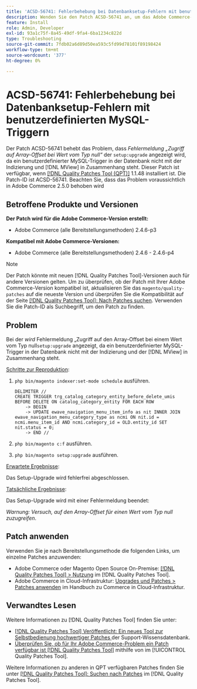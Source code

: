```yaml
---
title: 'ACSD-56741: Fehlerbehebung bei Datenbanksetup-Fehlern mit benutzerdefinierten MySQL-Triggern'
description: Wenden Sie den Patch ACSD-56741 an, um das Adobe Commerce-Problem zu beheben, bei dem während „setup:upgrade“ eine Fehlermeldung „Zugriff auf Array-Offset mit dem Wert null“ angezeigt wird, da ein benutzerdefinierter MySQL-Trigger in der Datenbank nicht mit der Indizierung und  [!DNL MView] in Zusammenhang steht.
feature: Install
role: Admin, Developer
exl-id: 93a1c75f-8a45-49df-9fa4-6ba1234c822d
type: Troubleshooting
source-git-commit: 7fdb02a6d89d50ea593c5fd99d78101f89198424
workflow-type: tm+mt
source-wordcount: '377'
ht-degree: 0%

---
```


# ACSD-56741: Fehlerbehebung bei Datenbanksetup-Fehlern mit benutzerdefinierten MySQL-Triggern

Der Patch ACSD-56741 behebt das Problem, dass *Fehlermeldung „Zugriff auf Array-Offset bei Wert vom Typ null“* der `setup:upgrade` angezeigt wird, da ein benutzerdefinierter MySQL-Trigger in der Datenbank nicht mit der Indizierung und [!DNL MView] in Zusammenhang steht. Dieser Patch ist verfügbar, wenn [[!DNL Quality Patches Tool (QPT)]](https://experienceleague.adobe.com/de/docs/commerce-operations/tools/quality-patches-tool/quality-patches-tool-to-self-serve-quality-patches) 1.1.48 installiert ist. Die Patch-ID ist ACSD-56741. Beachten Sie, dass das Problem voraussichtlich in Adobe Commerce 2.5.0 behoben wird

## Betroffene Produkte und Versionen

**Der Patch wird für die Adobe Commerce-Version erstellt:**

* Adobe Commerce (alle Bereitstellungsmethoden) 2.4.6-p3

**Kompatibel mit Adobe Commerce-Versionen:**

* Adobe Commerce (alle Bereitstellungsmethoden) 2.4.6 - 2.4.6-p4

>[!NOTE]
>
>Der Patch könnte mit neuen [!DNL Quality Patches Tool]-Versionen auch für andere Versionen gelten. Um zu überprüfen, ob der Patch mit Ihrer Adobe Commerce-Version kompatibel ist, aktualisieren Sie das `magento/quality-patches` auf die neueste Version und überprüfen Sie die Kompatibilität auf der Seite [[!DNL Quality Patches Tool]: Nach Patches suchen](https://experienceleague.adobe.com/tools/commerce-quality-patches/index.html?lang=de). Verwenden Sie die Patch-ID als Suchbegriff, um den Patch zu finden.

## Problem

Bei der *wird* Fehlermeldung „Zugriff auf den Array-Offset bei einem Wert vom Typ null`setup:upgrade` angezeigt, da ein benutzerdefinierter MySQL-Trigger in der Datenbank nicht mit der Indizierung und der [!DNL MView] in Zusammenhang steht.

<u>Schritte zur Reproduktion</u>:

1. `php bin/magento indexer:set-mode schedule` ausführen.

   ```
   DELIMITER //
   CREATE TRIGGER trg_catalog_category_entity_before_delete_umis BEFORE DELETE ON catalog_category_entity FOR EACH ROW
       -> BEGIN
       -> UPDATE ewave_navigation_menu_item_info as nit INNER JOIN ewave_navigation_menu_category_type as ncmi ON nit.id = ncmi.menu_item_id AND ncmi.category_id = OLD.entity_id SET nit.status = 0;
       -> END //
   ```

1. `php bin/magento c:f` ausführen.
1. `php bin/magento setup:upgrade` ausführen.

<u>Erwartete Ergebnisse</u>:

Das Setup-Upgrade wird fehlerfrei abgeschlossen.

<u>Tatsächliche Ergebnisse</u>:

Das Setup-Upgrade wird mit einer Fehlermeldung beendet:

*Warnung: Versuch, auf den Array-Offset für einen Wert vom Typ null zuzugreifen*.

## Patch anwenden

Verwenden Sie je nach Bereitstellungsmethode die folgenden Links, um einzelne Patches anzuwenden:

* Adobe Commerce oder Magento Open Source On-Premise: [[!DNL Quality Patches Tool] > Nutzung](/help/tools/quality-patches-tool/usage.md) im [!DNL Quality Patches Tool].
* Adobe Commerce in Cloud-Infrastruktur: [Upgrades und Patches > Patches anwenden](https://experienceleague.adobe.com/docs/commerce-cloud-service/user-guide/develop/upgrade/apply-patches.html?lang=de) im Handbuch zu Commerce in Cloud-Infrastruktur.

## Verwandtes Lesen

Weitere Informationen zu [!DNL Quality Patches Tool] finden Sie unter:

* [[!DNL Quality Patches Tool] Veröffentlicht: Ein neues Tool zur Selbstbedienung hochwertiger Patches ](https://experienceleague.adobe.com/de/docs/commerce-operations/tools/quality-patches-tool/quality-patches-tool-to-self-serve-quality-patches) der Support-Wissensdatenbank.
* [Überprüfen Sie, ob für Ihr Adobe Commerce-Problem ein Patch verfügbar ist [!DNL Quality Patches Tool]](/help/tools/quality-patches-tool/patches-available-in-qpt/check-patch-for-magento-issue-with-magento-quality-patches.md) mithilfe von im [!UICONTROL Quality Patches Tool].


Weitere Informationen zu anderen in QPT verfügbaren Patches finden Sie unter [[!DNL Quality Patches Tool]: Suchen nach Patches](https://experienceleague.adobe.com/tools/commerce-quality-patches/index.html?lang=de) im [!DNL Quality Patches Tool].
